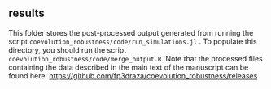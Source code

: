 ## results

This folder stores the post-processed output generated from running the script `coevolution_robustness/code/run_simulations.jl` . To populate this directory, you should run the script `coevolution_robustness/code/merge_output.R`. 
Note that the processed files containing the data described in the main text of the manuscript can be found here: https://github.com/fp3draza/coevolution_robustness/releases

